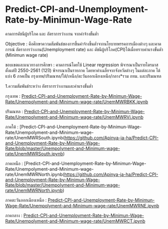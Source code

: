 # Predict-CPI-and-Unemployment-Rate-by-Minimun-Wage-Rate
คาดการดัชนีผู้บริโภค และ อัตราการว่างงาน จากค่าจ้างขั้นต่ำ

Objective : คือศึกษาความสัมพันธ์ของการขึ้นค่าจ้างขึ้นต่ำจากนโยบายพรรคการเมืองต่างๆ
          และคาดการณ์ อัตราการว่างงาน(Unemployment rate) และ ดัชนีผู้บริโภค(CPI)ได้เมื่อทราบค่าแรงขั้นต่ำ (Minimun wage rate)

ขอบเขตและแนวทางการศึกษา : คาดการณ์โดยใช้ Linear regression
                         พิจารณาเป็นรายไตรมาสตั้งแต่ปี 2550-2561 (12ปี)
                         พิจารณาเป็นรายภาค โดยหาค่าเฉลี่ยจากจังหวัดต่างๆ ในแต่ละภาค ได้แบ่ง 6 ภาคเป็น กรุงเทพ/ปริมณฑล/ใต้/เหนือ/ตะวันออกเฉียงเหนือ/กลาง*รวม                          กทม. และปริมณฑล
                         
1.ความสัมพันธ์ระหว่าง อัตราการว่างงานและค่าแรงขั้นต่ำ

กรุงเทพ :
[Predict-CPI-and-Unemployment-Rate-by-Minimun-Wage-Rate/Unempolyment-and-Minimum-wage-rate/UnemMWRBKK.ipynb](https://github.com/Apinya-ja-ha/Predict-CPI-and-Unemployment-Rate-by-Minimun-Wage-Rate/blob/master/Unempolyment-and-Minimum-wage-rate/UnemMWRBKK.ipynb)
      
ปริมณฑล :
[Predict-CPI-and-Unemployment-Rate-by-Minimun-Wage-Rate/Unempolyment-and-Minimum-wage-rate/UnemMWRVi.ipynb](https://github.com/Apinya-ja-ha/Predict-CPI-and-Unemployment-Rate-by-Minimun-Wage-Rate/blob/master/Unempolyment-and-Minimum-wage-rate/UnemMWRVi.ipynb)

ภาคใต้ :
[Predict-CPI-and-Unemployment-Rate-by-Minimun-Wage-Rate/Unempolyment-and-Minimum-wage-rate/UnemMWRSouth.ipynb(https://github.com/Apinya-ja-ha/Predict-CPI-and-Unemployment-Rate-by-Minimun-Wage-Rate/blob/master/Unempolyment-and-Minimum-wage-rate/UnemMWRSouth.ipynb)

ภาคเหนือ :
[Predict-CPI-and-Unemployment-Rate-by-Minimun-Wage-Rate/Unempolyment-and-Minimum-wage-rate/UnemMWRNorth.ipynb(https://github.com/Apinya-ja-ha/Predict-CPI-and-Unemployment-Rate-by-Minimun-Wage-Rate/blob/master/Unempolyment-and-Minimum-wage-rate/UnemMWRNorth.ipynb)

ภาคตะวันออกเฉียงเหนือ :
[Predict-CPI-and-Unemployment-Rate-by-Minimun-Wage-Rate/Unempolyment-and-Minimum-wage-rate/UnemMWRNE.ipynb](https://github.com/Apinya-ja-ha/Predict-CPI-and-Unemployment-Rate-by-Minimun-Wage-Rate/blob/master/Unempolyment-and-Minimum-wage-rate/UnemMWRNE.ipynb)

ภาคกลาง : 
        [Predict-CPI-and-Unemployment-Rate-by-Minimun-Wage-Rate/Unempolyment-and-Minimum-wage-rate/UnemMWRCT.ipynb](https://github.com/Apinya-ja-ha/Predict-CPI-and-Unemployment-Rate-by-Minimun-Wage-Rate/blob/master/Unempolyment-and-Minimum-wage-rate/UnemMWRCT.ipynb)

 
